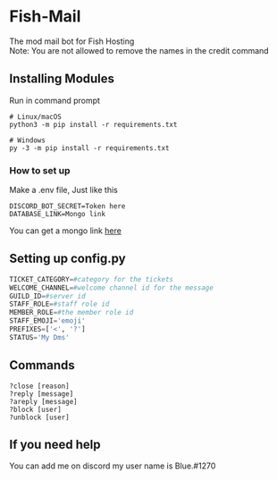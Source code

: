 # Fish-Mail
The mod mail bot for Fish Hosting\
Note: You are not allowed to remove the names in the credit command

## Installing Modules
Run in command prompt
```
# Linux/macOS
python3 -m pip install -r requirements.txt

# Windows
py -3 -m pip install -r requirements.txt
```

### How to set up
Make a .env file, Just like this

```
DISCORD_BOT_SECRET=Token here
DATABASE_LINK=Mongo link
```

You can get a mongo link [here](https://www.mongodb.com/)

## Setting up config.py
```py
TICKET_CATEGORY=#category for the tickets
WELCOME_CHANNEL=#welcome channel id for the message 
GUILD_ID=#server id
STAFF_ROLE=#staff role id
MEMBER_ROLE=#the member role id
STAFF_EMOJI='emoji'
PREFIXES=['<', '?']
STATUS='My Dms'
```

## Commands
```
?close [reason]
?reply [message]
?areply [message]
?block [user]
?unblock [user]
```
## If you need help
You can add me on discord my user name is Blue.#1270
